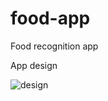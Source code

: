 # food-app
Food recognition app

App design 

![design](https://user-images.githubusercontent.com/76879087/129449638-09ebbc62-9b08-4940-97e2-d12c26a81a19.png)



